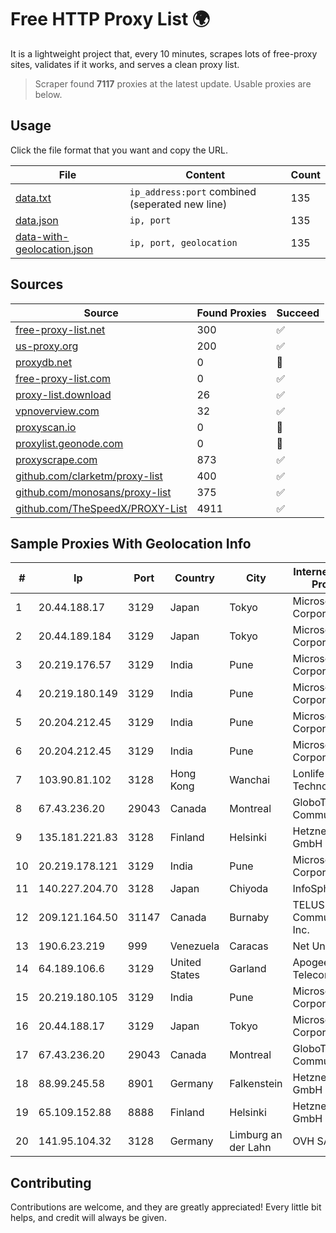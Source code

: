 
# Free HTTP Proxy List 🌍

It is a lightweight project that, every 10 minutes, scrapes lots of free-proxy sites, validates if it works, and serves a clean proxy list.


> Scraper found **7117** proxies at the latest update. Usable proxies are below.

## Usage

Click the file format that you want and copy the URL.


|File|Content|Count|
|----|-------|-----|
|[data.txt](https://raw.githubusercontent.com/themiralay/Proxy-List-World/master/data.txt)|`ip_address:port` combined (seperated new line)|135|
|[data.json](https://raw.githubusercontent.com/themiralay/Proxy-List-World/master/data.json)|`ip, port`|135|
|[data-with-geolocation.json](https://raw.githubusercontent.com/themiralay/Proxy-List-World/master/data-with-geolocation.json)|`ip, port, geolocation`|135|

## Sources

|Source|Found Proxies|Succeed|
|------|-------------|-------|
|[free-proxy-list.net](https://free-proxy-list.net)|300|✅|
|[us-proxy.org](https://www.us-proxy.org)|200|✅|
|[proxydb.net](http://proxydb.net)|0|🚫|
|[free-proxy-list.com](https://free-proxy-list.com/?page=&port=&type%5B%5D=http&type%5B%5D=https&up_time=0&search=Search)|0|✅|
|[proxy-list.download](https://www.proxy-list.download/HTTP)|26|✅|
|[vpnoverview.com](https://vpnoverview.com/privacy/anonymous-browsing/free-proxy-servers)|32|✅|
|[proxyscan.io](https://www.proxyscan.io)|0|🚫|
|[proxylist.geonode.com](https://proxylist.geonode.com/api/proxy-list?limit=300&page=1&sort_by=lastChecked&sort_type=desc&protocols=http,https)|0|🚫|
|[proxyscrape.com](https://api.proxyscrape.com/v2/?request=displayproxies&protocol=http&timeout=10000&country=all&ssl=all&anonymity=all)|873|✅|
|[github.com/clarketm/proxy-list](https://raw.githubusercontent.com/clarketm/proxy-list/master/proxy-list-raw.txt)|400|✅|
|[github.com/monosans/proxy-list](https://raw.githubusercontent.com/monosans/proxy-list/main/proxies/http.txt)|375|✅|
|[github.com/TheSpeedX/PROXY-List](https://raw.githubusercontent.com/TheSpeedX/PROXY-List/master/http.txt)|4911|✅|


## Sample Proxies With Geolocation Info

|#|Ip|Port|Country|City|Internet Service Provider|
|-|--|----|-------|----|-------------------------|
|1|20.44.188.17|3129|Japan|Tokyo|Microsoft Corporation|
|2|20.44.189.184|3129|Japan|Tokyo|Microsoft Corporation|
|3|20.219.176.57|3129|India|Pune|Microsoft Corporation|
|4|20.219.180.149|3129|India|Pune|Microsoft Corporation|
|5|20.204.212.45|3129|India|Pune|Microsoft Corporation|
|6|20.204.212.45|3129|India|Pune|Microsoft Corporation|
|7|103.90.81.102|3128|Hong Kong|Wanchai|Lonlife Technology Co.|
|8|67.43.236.20|29043|Canada|Montreal|GloboTech Communications|
|9|135.181.221.83|3128|Finland|Helsinki|Hetzner Online GmbH|
|10|20.219.178.121|3129|India|Pune|Microsoft Corporation|
|11|140.227.204.70|3128|Japan|Chiyoda|InfoSphere|
|12|209.121.164.50|31147|Canada|Burnaby|TELUS Communications Inc.|
|13|190.6.23.219|999|Venezuela|Caracas|Net Uno|
|14|64.189.106.6|3129|United States|Garland|Apogee Telecom Inc.|
|15|20.219.180.105|3129|India|Pune|Microsoft Corporation|
|16|20.44.188.17|3129|Japan|Tokyo|Microsoft Corporation|
|17|67.43.236.20|29043|Canada|Montreal|GloboTech Communications|
|18|88.99.245.58|8901|Germany|Falkenstein|Hetzner Online GmbH|
|19|65.109.152.88|8888|Finland|Helsinki|Hetzner Online GmbH|
|20|141.95.104.32|3128|Germany|Limburg an der Lahn|OVH SAS|



## Contributing

Contributions are welcome, and they are greatly appreciated! Every
little bit helps, and credit will always be given.

